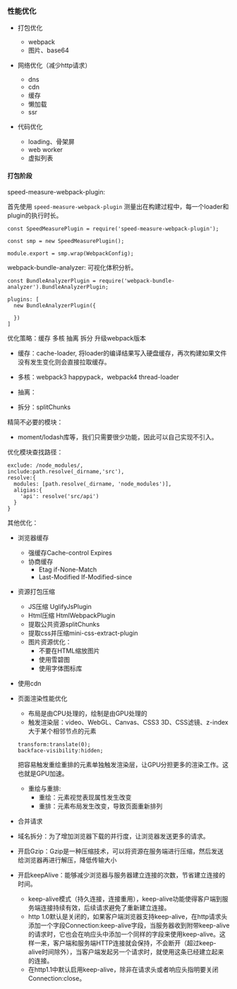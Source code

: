 ### 性能优化

* 打包优化
  + webpack
  + 图片、base64

* 网络优化（减少http请求）
  + dns
  + cdn
  + 缓存
  + 懒加载
  + ssr

* 代码优化
  + loading、骨架屏
  + web worker
  + 虚拟列表

#### 打包阶段

speed-measure-webpack-plugin:

首先使用 `speed-measure-webpack-plugin` 测量出在构建过程中，每一个loader和plugin的执行时长。

``` 
const SpeedMeasurePlugin = require('speed-measure-webpack-plugin');

const smp = new SpeedMeasurePlugin();

module.export = smp.wrap(WebpackConfig);

```

webpack-bundle-analyzer: 可视化体积分析。

``` 
const BundleAnalyzerPlugin = require('webpack-bundle-analyzer').BundleAnalyzerPlugin;

plugins: [
  new BundleAnalyzerPlugin({

  })
]
```

优化策略：缓存  多核  抽离  拆分 升级webpack版本

* 缓存：cache-loader, 将loader的编译结果写入硬盘缓存，再次构建如果文件没有发生变化则会直接拉取缓存。

* 多核：webpack3 happypack，webpack4 thread-loader

* 抽离：

* 拆分：splitChunks

精简不必要的模块：

* moment/lodash库等，我们只需要很少功能，因此可以自己实现不引入。

优化模块查找路径：

``` 
exclude: /node_modules/,
include:path.resolve(_dirname,'src'),
resolve:{
  modules: [path.resolve(_dirname, 'node_modules')],
  aligias:{
    'api': resolve('src/api')
  }
}
```

其他优化：

* 浏览器缓存
  + 强缓存Cache-control Expires
  + 协商缓存
    - Etag if-None-Match
    - Last-Modified If-Modified-since

* 资源打包压缩
  + JS压缩 UglifyJsPlugin
  + Html压缩 HtmlWebpackPlugin
  + 提取公共资源splitChunks
  + 提取css并压缩mini-css-extract-plugin
  + 图片资源优化：
    + 不要在HTML缩放图片
    + 使用雪碧图
    + 使用字体图标库
* 使用cdn

* 页面渲染性能优化
  + 布局是由CPU处理的，绘制是由GPU处理的
  + 触发渲染层：video、WebGL、Canvas、CSS3 3D、CSS滤镜、z-index大于某个相邻节点的元素
  ```
  transform:translate(0);
  backface-visibility:hidden;
  ```
  把容易触发重绘重排的元素单独触发渲染层，让GPU分担更多的渲染工作。这也就是GPU加速。

  + 重绘与重排:
    + 重绘：元素视觉表现属性发生改变
    + 重排：元素布局发生改变，导致页面重新排列


* 合并请求

* 域名拆分：为了增加浏览器下载的并行度，让浏览器发送更多的请求。

* 开启Gzip：Gzip是一种压缩技术，可以将资源在服务端进行压缩，然后发送给浏览器再进行解压，降低传输大小

* 开启keepAlive：能够减少浏览器与服务器建立连接的次数，节省建立连接的时间。
  + keep-alive模式（持久连接，连接重用），keep-alive功能使得客户端到服务端连接持续有效，后续请求避免了重新建立连接。
  + http 1.0默认是关闭的，如果客户端浏览器支持keep-alive，在http请求头添加一个字段Connection:keep-alive字段，当服务器收到附带keep-alive的请求时，它也会在响应头中添加一个同样的字段来使用keep-alive。这样一来，客户端和服务端HTTP连接就会保持，不会断开（超过keep-alive时间除外），当客户端发起另一个请求时，就使用这条已经建立起来的连接。
  + 在http1.1中默认启用keep-alive，除非在请求头或者响应头指明要关闭Connection:close。

  



